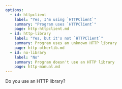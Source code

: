 ```yaml
---
options:
  - id: httpclient
    label: "Yes, I'm using `HTTPClient`"
    summary: "Program uses `HTTPClient`"
    page: http-httpclient.md
  - id: http-library
    label: "Yes, but it's not `HTTPClient`"
    summary: Program uses an unknown HTTP library
    page: http-otherlib.md
  - id: no-library
    label: "No"
    summary: Program doesn't use an HTTP library
    page: http-manual.md
---
```


Do you use an HTTP library?